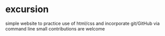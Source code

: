 # excursion

simple website to practice use of html/css and incorporate git/GitHub via command line
small contributions are welcome
